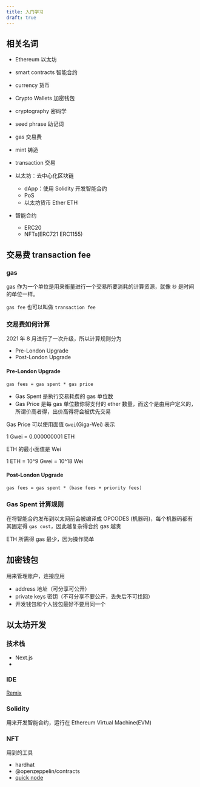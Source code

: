 ```yaml
---
title: 入门学习
draft: true
---
```


## 相关名词

- Ethereum 以太坊
- smart contracts 智能合约
- currency 货币
- Crypto Wallets 加密钱包
- cryptography 密码学
- seed phrase 助记词
- gas 交易费
- mint 铸造
- transaction 交易

- 以太坊：去中心化区块链

  - dApp：使用 Solidity 开发智能合约
  - PoS
  - 以太坊货币 Ether ETH

- 智能合约
  - ERC20
  - NFTs(ERC721 ERC1155)

## 交易费 transaction fee

### gas

gas 作为一个单位是用来衡量进行一个交易所要消耗的计算资源，就像 `秒` 是时间的单位一样。

`gas fee` 也可以叫做 `transaction fee`

### 交易费如何计算

2021 年 8 月进行了一次升级，所以计算规则分为

- Pre-London Upgrade
- Post-London Upgrade

#### Pre-London Upgrade

`gas fees = gas spent * gas price`

- Gas Spent 是执行交易耗费的 gas 单位数
- Gas Price 是每 gas 单位数你将支付的 ether 数量，而这个是由用户定义的，所谓价高者得，出价高得将会被优先交易

Gas Price 可以使用面值 `Gwei`(Giga-Wei) 表示

1 Gwei = 0.000000001 ETH

ETH 的最小面值是 Wei

1 ETH = 10^9 Gwei = 10^18 Wei

#### Post-London Upgrade

`gas fees = gas spent * (base fees + priority fees)`

### Gas Spent 计算规则
在将智能合约发布到以太网前会被编译成 OPCODES (机器码)，每个机器码都有其固定得 `gas cost`，因此越复杂得合约 gas 越贵

ETH 所需得 gas 最少，因为操作简单



## 加密钱包

用来管理账户，连接应用

- address 地址（可分享可公开）
- private keys 密钥（不可分享不要公开，丢失后不可找回）
- 开发钱包和个人钱包最好不要用同一个

## 以太坊开发

### 技术栈

- Next.js
-

### IDE

[Remix](https://remix.ethereum.org/)

### Solidity

用来开发智能合约，运行在 Ethereum Virtual Machine(EVM)

### NFT

用到的工具

- hardhat
- @openzeppelin/contracts
- [quick node](https://www.quicknode.com/)
